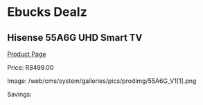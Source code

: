 
# Ebucks Dealz
## Hisense 55A6G UHD Smart TV
[Product Page](https://www.ebucks.com/web/shop/productSelected.do?prodId=1234188686&catId=363628262)

Price: R8499.00

Image: /web/cms/system/galleries/pics/prodimg/55A6G_V1[1].png

Savings: 


	
